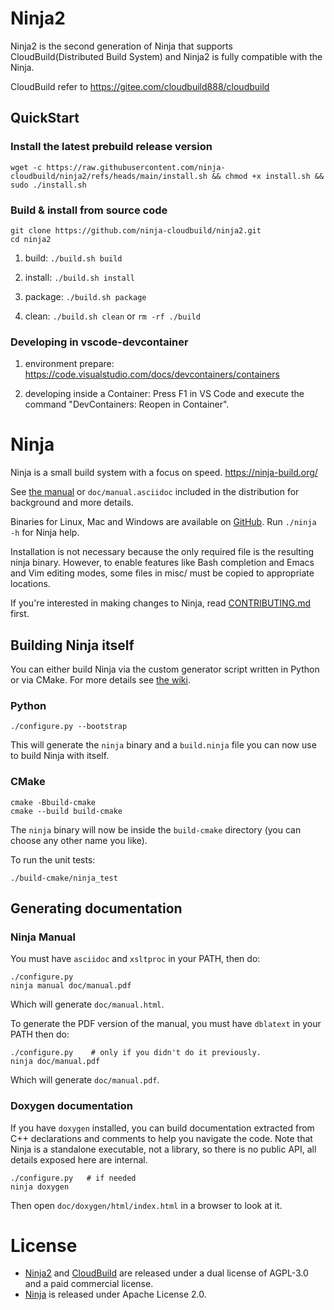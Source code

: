 # Ninja2

Ninja2 is the second generation of Ninja that supports CloudBuild(Distributed Build System) and Ninja2 is fully compatible with the Ninja.

CloudBuild refer to https://gitee.com/cloudbuild888/cloudbuild

## QuickStart

### Install the latest prebuild release version

```
wget -c https://raw.githubusercontent.com/ninja-cloudbuild/ninja2/refs/heads/main/install.sh && chmod +x install.sh && sudo ./install.sh
```
### Build & install from source code

```
git clone https://github.com/ninja-cloudbuild/ninja2.git
cd ninja2
```
1. build: `./build.sh build`

2. install: `./build.sh install`

3. package: `./build.sh package`

4. clean: `./build.sh clean` or `rm -rf ./build`

### Developing in vscode-devcontainer

1. environment prepare: https://code.visualstudio.com/docs/devcontainers/containers

2. developing inside a Container: Press F1 in VS Code and execute the command "DevContainers: Reopen in Container".

# Ninja

Ninja is a small build system with a focus on speed.
https://ninja-build.org/

See [the manual](https://ninja-build.org/manual.html) or
`doc/manual.asciidoc` included in the distribution for background
and more details.

Binaries for Linux, Mac and Windows are available on
  [GitHub](https://github.com/ninja-build/ninja/releases).
Run `./ninja -h` for Ninja help.

Installation is not necessary because the only required file is the
resulting ninja binary. However, to enable features like Bash
completion and Emacs and Vim editing modes, some files in misc/ must be
copied to appropriate locations.

If you're interested in making changes to Ninja, read
[CONTRIBUTING.md](CONTRIBUTING.md) first.

## Building Ninja itself

You can either build Ninja via the custom generator script written in Python or
via CMake. For more details see
[the wiki](https://github.com/ninja-build/ninja/wiki).

### Python

```
./configure.py --bootstrap
```

This will generate the `ninja` binary and a `build.ninja` file you can now use
to build Ninja with itself.

### CMake

```
cmake -Bbuild-cmake
cmake --build build-cmake
```

The `ninja` binary will now be inside the `build-cmake` directory (you can
choose any other name you like).

To run the unit tests:

```
./build-cmake/ninja_test
```

## Generating documentation

### Ninja Manual

You must have `asciidoc` and `xsltproc` in your PATH, then do:

```
./configure.py
ninja manual doc/manual.pdf
```

Which will generate `doc/manual.html`.

To generate the PDF version of the manual, you must have `dblatext` in your PATH then do:

```
./configure.py    # only if you didn't do it previously.
ninja doc/manual.pdf
```

Which will generate `doc/manual.pdf`.

### Doxygen documentation

If you have `doxygen` installed, you can build documentation extracted from C++
declarations and comments to help you navigate the code. Note that Ninja is a standalone
executable, not a library, so there is no public API, all details exposed here are
internal.

```
./configure.py   # if needed
ninja doxygen
```

Then open `doc/doxygen/html/index.html` in a browser to look at it.

# License

* [Ninja2](https://github.com/ninja-cloudbuild/ninja2) and [CloudBuild](https://gitee.com/cloudbuild888/cloudbuild) are released under a dual license of AGPL-3.0 and a paid commercial license.
* [Ninja](https://github.com/ninja-build/ninja) is released under Apache License 2.0.
